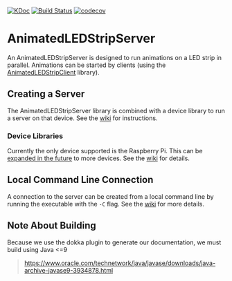 [![KDoc](https://img.shields.io/badge/KDoc-read-green.svg)](https://animatedledstrip.github.io/AnimatedLEDStripServer/animatedledstrip-server/index.html)
[![Build Status](https://travis-ci.com/AnimatedLEDStrip/AnimatedLEDStripServer.svg?branch=master)](https://travis-ci.com/AnimatedLEDStrip/AnimatedLEDStripServer)
[![codecov](https://codecov.io/gh/AnimatedLEDStrip/AnimatedLEDStripServer/branch/master/graph/badge.svg)](https://codecov.io/gh/AnimatedLEDStrip/AnimatedLEDStripServer)

# AnimatedLEDStripServer
An AnimatedLEDStripServer is designed to run animations on a LED strip in parallel.
Animations can be started by clients (using the [AnimatedLEDStripClient](https://github.com/AnimatedLEDStrip/AnimatedLEDStripClient) library).

## Creating a Server
The AnimatedLEDStripServer library is combined with a device library to run a server on that device.
See the [wiki](https://github.com/AnimatedLEDStrip/AnimatedLEDStripServer/wiki/Creating-a-Server)
for instructions.

### Device Libraries
Currently the only device supported is the Raspberry Pi. This can be [expanded in the future](https://github.com/AnimatedLEDStrip/AnimatedLEDStripServer/wiki/Device-Libraries) to more devices.
See the [wiki](https://github.com/AnimatedLEDStrip/AnimatedLEDStripServer/wiki/Device-Libraries)
for details.

## Local Command Line Connection
A connection to the server can be created from a local command line by running the executable with the `-C` flag.
See the [wiki](https://github.com/AnimatedLEDStrip/AnimatedLEDStripServer/wiki/Command-Line-Interface) for more details.

## Note About Building
Because we use the dokka plugin to generate our documentation, we must build using Java <=9
> https://www.oracle.com/technetwork/java/javase/downloads/java-archive-javase9-3934878.html
